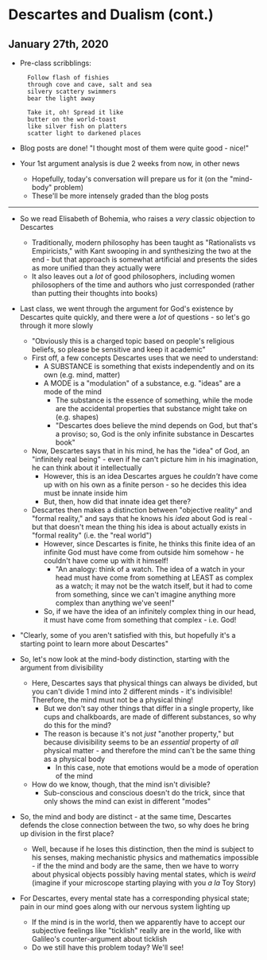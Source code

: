 # Descartes and Dualism (cont.)

## January 27th, 2020

- Pre-class scribblings:

        Follow flash of fishies
        through cove and cave, salt and sea
        silvery scattery swimmers
        bear the light away

        Take it, oh! Spread it like
        butter on the world-toast
        like silver fish on platters
        scatter light to darkened places

- Blog posts are done! "I thought most of them were quite good - nice!"
- Your 1st argument analysis is due 2 weeks from now, in other news
    - Hopefully, today's conversation will prepare us for it (on the "mind-body" problem)
    - These'll be more intensely graded than the blog posts
--------------------------------------------------------------------------------

- So we read Elisabeth of Bohemia, who raises a *very* classic objection to Descartes
    - Traditionally, modern philosophy has been taught as "Rationalists vs Empiricists," with Kant swooping in and synthesizing the two at the end - but that approach is somewhat artificial and presents the sides as more unified than they actually were
    - It also leaves out a *lot* of good philosophers, including women philosophers of the time and authors who just corresponded (rather than putting their thoughts into books)

- Last class, we went through the argument for God's existence by Descartes quite quickly, and there were a *lot* of questions - so let's go through it more slowly
    - "Obviously this is a charged topic based on people's religious beliefs, so please be sensitive and keep it academic"
    - First off, a few concepts Descartes uses that we need to understand:
        - A SUBSTANCE is something that exists independently and on its own (e.g. mind, matter)
        - A MODE is a "modulation" of a substance, e.g. "ideas" are a mode of the mind
            - The substance is the essence of something, while the mode are the accidental properties that substance might take on (e.g. shapes)
            - "Descartes does believe the mind depends on God, but that's a proviso; so, God is the only infinite substance in Descartes book"
    - Now, Descartes says that in his mind, he has the "idea" of God, an "infinitely real being" - even if he can't picture him in his imagination, he can think about it intellectually
        - However, this is an idea Descartes argues he *couldn't* have come up with on his own as a finite person - so he decides this idea must be innate inside him
        - But, then, how did that innate idea get there?
    - Descartes then makes a distinction between "objective reality" and "formal reality," and says that he knows his *idea* about God is real - but that doesn't mean the thing his idea is about actually exists in "formal reality" (i.e. the "real world")
        - However, since Descartes is finite, he thinks this finite idea of an infinite God must have come from outside him somehow - he couldn't have come up with it himself!
            - "An analogy: think of a watch. The idea of a watch in your head must have come from something at LEAST as complex as a watch; it may not be the watch itself, but it had to come from something, since we can't imagine anything more complex than anything we've seen!"
        - So, if we have the idea of an infinitely complex thing in our head, it must have come from something that complex - i.e. God!

- "Clearly, some of you aren't satisfied with this, but hopefully it's a starting point to learn more about Descartes"

- So, let's now look at the mind-body distinction, starting with the argument from divisibility
    - Here, Descartes says that physical things can always be divided, but you can't divide 1 mind into 2 different minds - it's indivisible! Therefore, the mind must not be a physical thing!
        - But we don't say other things that differ in a single property, like cups and chalkboards, are made of different substances, so why do this for the mind?
        - The reason is because it's not *just* "another property," but because divisibility seems to be an *essential* property of *all* physical matter - and therefore the mind can't be the same thing as a physical body
            - In this case, note that emotions would be a mode of operation of the mind
    - How do we know, though, that the mind isn't divisible?
        - Sub-conscious and conscious doesn't do the trick, since that only shows the mind can exist in different "modes"

- So, the mind and body are distinct - at the same time, Descartes defends the close connection between the two, so why does he bring up division in the first place?
    - Well, because if he loses this distinction, then the mind is subject to his senses, making mechanistic physics and mathematics impossible - if the the mind and body are the same, then we have to worry about physical objects possibly having mental states, which is *weird* (imagine if your microscope starting playing with you *a la* Toy Story)

- For Descartes, every mental state has a corresponding physical state; pain in our mind goes along with our nervous system lighting up
    - If the mind is in the world, then we apparently have to accept our subjective feelings like "ticklish" really are in the world, like with Galileo's counter-argument about ticklish
    - Do we still have this problem today? We'll see!
